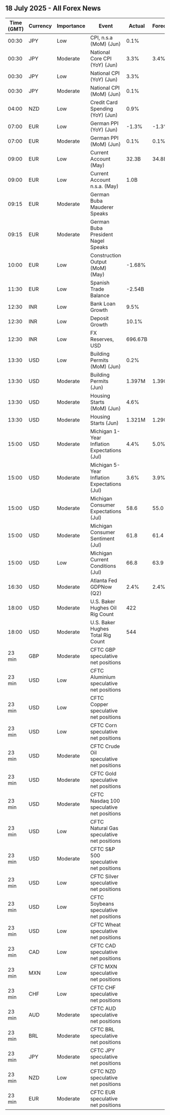 ## 18 July 2025 - All Forex News

| Time (GMT) | Currency | Importance | Event | Actual | Forecast | Previous |
|------|----------|------------|-------|--------|----------|----------|
| 00:30 | JPY | Low | CPI, n.s.a (MoM) (Jun) | 0.1% |  | 0.3% |
| 00:30 | JPY | Moderate | National Core CPI (YoY) (Jun) | 3.3% | 3.4% | 3.7% |
| 00:30 | JPY | Low | National CPI (YoY) (Jun) | 3.3% |  | 3.5% |
| 00:30 | JPY | Moderate | National CPI (MoM) (Jun) | 0.1% |  | 0.3% |
| 04:00 | NZD | Low | Credit Card Spending (YoY) (Jun) | 0.9% |  | 2.0% |
| 07:00 | EUR | Low | German PPI (YoY) (Jun) | -1.3% | -1.3% | -1.2% |
| 07:00 | EUR | Moderate | German PPI (MoM) (Jun) | 0.1% | 0.1% | -0.2% |
| 09:00 | EUR | Low | Current Account (May) | 32.3B | 34.8B | 18.6B |
| 09:00 | EUR | Low | Current Account n.s.a. (May) | 1.0B |  | 18.1B |
| 09:15 | EUR | Moderate | German Buba Mauderer Speaks |  |  |  |
| 09:15 | EUR | Moderate | German Buba President Nagel Speaks |  |  |  |
| 10:00 | EUR | Low | Construction Output (MoM) (May) | -1.68% |  | 4.29% |
| 11:30 | EUR | Low | Spanish Trade Balance | -2.54B |  | -3.88B |
| 12:30 | INR | Low | Bank Loan Growth | 9.5% |  | 9.6% |
| 12:30 | INR | Low | Deposit Growth | 10.1% |  | 10.4% |
| 12:30 | INR | Low | FX Reserves, USD | 696.67B |  | 699.74B |
| 13:30 | USD | Low | Building Permits (MoM) (Jun) | 0.2% |  | -2.0% |
| 13:30 | USD | Moderate | Building Permits (Jun) | 1.397M | 1.390M | 1.394M |
| 13:30 | USD | Moderate | Housing Starts (MoM) (Jun) | 4.6% |  | -9.7% |
| 13:30 | USD | Moderate | Housing Starts (Jun) | 1.321M | 1.290M | 1.263M |
| 15:00 | USD | Moderate | Michigan 1-Year Inflation Expectations (Jul) | 4.4% | 5.0% | 5.0% |
| 15:00 | USD | Moderate | Michigan 5-Year Inflation Expectations (Jul) | 3.6% | 3.9% | 4.0% |
| 15:00 | USD | Moderate | Michigan Consumer Expectations (Jul) | 58.6 | 55.0 | 58.1 |
| 15:00 | USD | Moderate | Michigan Consumer Sentiment (Jul) | 61.8 | 61.4 | 60.7 |
| 15:00 | USD | Low | Michigan Current Conditions (Jul) | 66.8 | 63.9 | 64.8 |
| 16:30 | USD | Moderate | Atlanta Fed GDPNow (Q2) | 2.4% | 2.4% | 2.4% |
| 18:00 | USD | Moderate | U.S. Baker Hughes Oil Rig Count | 422 |  | 424 |
| 18:00 | USD | Moderate | U.S. Baker Hughes Total Rig Count | 544 |  | 537 |
| 23 min | GBP | Moderate | CFTC GBP speculative net positions |  |  | 33.2K |
| 23 min | USD | Low | CFTC Aluminium speculative net positions |  |  | 0.3K |
| 23 min | USD | Low | CFTC Copper speculative net positions |  |  | 39.6K |
| 23 min | USD | Low | CFTC Corn speculative net positions |  |  | -141.8K |
| 23 min | USD | Moderate | CFTC Crude Oil speculative net positions |  |  | 209.4K |
| 23 min | USD | Moderate | CFTC Gold speculative net positions |  |  | 203.0K |
| 23 min | USD | Moderate | CFTC Nasdaq 100 speculative net positions |  |  | 31.2K |
| 23 min | USD | Low | CFTC Natural Gas speculative net positions |  |  | -87.8K |
| 23 min | USD | Moderate | CFTC S&P 500 speculative net positions |  |  | -140.0K |
| 23 min | USD | Low | CFTC Silver speculative net positions |  |  | 58.5K |
| 23 min | USD | Low | CFTC Soybeans speculative net positions |  |  | 38.1K |
| 23 min | USD | Low | CFTC Wheat speculative net positions |  |  | -61.8K |
| 23 min | CAD | Low | CFTC CAD speculative net positions |  |  | -71.6K |
| 23 min | MXN | Low | CFTC MXN speculative net positions |  |  | 55.1K |
| 23 min | CHF | Low | CFTC CHF speculative net positions |  |  | -22.2K |
| 23 min | AUD | Moderate | CFTC AUD speculative net positions |  |  | -74.3K |
| 23 min | BRL | Moderate | CFTC BRL speculative net positions |  |  | 49.0K |
| 23 min | JPY | Moderate | CFTC JPY speculative net positions |  |  | 116.2K |
| 23 min | NZD | Low | CFTC NZD speculative net positions |  |  | 4.9K |
| 23 min | EUR | Moderate | CFTC EUR speculative net positions |  |  | 120.6K |
